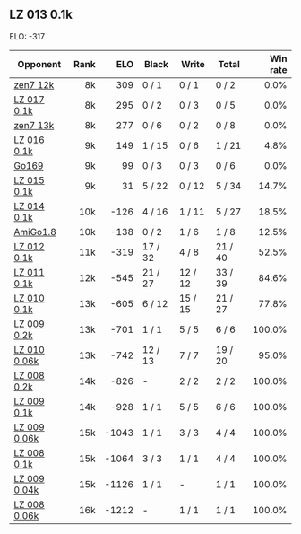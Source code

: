 ## LZ 013 0.1k ##

ELO: -317

Opponent | Rank | ELO | Black | Write | Total | Win rate
---------|-----:|----:|-------|-------|-------|-------:
[zen7 12k](zen7%2012k.md) | 8k | 309 | 0 / 1 | 0 / 1 | 0 / 2 | 0.0%
[LZ 017 0.1k](LZ%20017%200.1k.md) | 8k | 295 | 0 / 2 | 0 / 3 | 0 / 5 | 0.0%
[zen7 13k](zen7%2013k.md) | 8k | 277 | 0 / 6 | 0 / 2 | 0 / 8 | 0.0%
[LZ 016 0.1k](LZ%20016%200.1k.md) | 9k | 149 | 1 / 15 | 0 / 6 | 1 / 21 | 4.8%
[Go169](Go169.md) | 9k | 99 | 0 / 3 | 0 / 3 | 0 / 6 | 0.0%
[LZ 015 0.1k](LZ%20015%200.1k.md) | 9k | 31 | 5 / 22 | 0 / 12 | 5 / 34 | 14.7%
[LZ 014 0.1k](LZ%20014%200.1k.md) | 10k | -126 | 4 / 16 | 1 / 11 | 5 / 27 | 18.5%
[AmiGo1.8](AmiGo1.8.md) | 10k | -138 | 0 / 2 | 1 / 6 | 1 / 8 | 12.5%
[LZ 012 0.1k](LZ%20012%200.1k.md) | 11k | -319 | 17 / 32 | 4 / 8 | 21 / 40 | 52.5%
[LZ 011 0.1k](LZ%20011%200.1k.md) | 12k | -545 | 21 / 27 | 12 / 12 | 33 / 39 | 84.6%
[LZ 010 0.1k](LZ%20010%200.1k.md) | 13k | -605 | 6 / 12 | 15 / 15 | 21 / 27 | 77.8%
[LZ 009 0.2k](LZ%20009%200.2k.md) | 13k | -701 | 1 / 1 | 5 / 5 | 6 / 6 | 100.0%
[LZ 010 0.06k](LZ%20010%200.06k.md) | 13k | -742 | 12 / 13 | 7 / 7 | 19 / 20 | 95.0%
[LZ 008 0.2k](LZ%20008%200.2k.md) | 14k | -826 | - | 2 / 2 | 2 / 2 | 100.0%
[LZ 009 0.1k](LZ%20009%200.1k.md) | 14k | -928 | 1 / 1 | 5 / 5 | 6 / 6 | 100.0%
[LZ 009 0.06k](LZ%20009%200.06k.md) | 15k | -1043 | 1 / 1 | 3 / 3 | 4 / 4 | 100.0%
[LZ 008 0.1k](LZ%20008%200.1k.md) | 15k | -1064 | 3 / 3 | 1 / 1 | 4 / 4 | 100.0%
[LZ 009 0.04k](LZ%20009%200.04k.md) | 15k | -1126 | 1 / 1 | - | 1 / 1 | 100.0%
[LZ 008 0.06k](LZ%20008%200.06k.md) | 16k | -1212 | - | 1 / 1 | 1 / 1 | 100.0%
